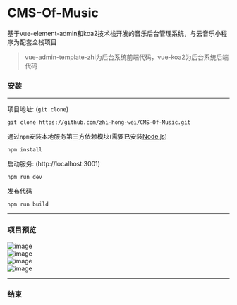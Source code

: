 # CMS-Of-Music
基于vue-element-admin和koa2技术栈开发的音乐后台管理系统，与云音乐小程序为配套全栈项目
> vue-admin-template-zhi为后台系统前端代码，vue-koa2为后台系统后端代码

### 安装

***
项目地址: (`git clone`)
```shell
git clone https://github.com/zhi-hong-wei/CMS-Of-Music.git
```
通过`npm`安装本地服务第三方依赖模块(需要已安装[Node.js](https://nodejs.org/))

```
npm install
```
启动服务: (http://localhost:3001)

```
npm run dev
```
发布代码

```
npm run build
```
***
### 项目预览
![image](https://i.loli.net/2020/04/13/DVk1LFWXp9GlBQ4.png)
<br />
![image](https://i.loli.net/2020/04/13/Dg4SlZIyvrz9GY2.png)
<br />
![image](https://i.loli.net/2020/04/13/Oflj1DadBv9xw6z.png)
<br />
![image](https://i.loli.net/2020/04/13/oRg2ajKq7eECy8d.png)
***

### 结束

